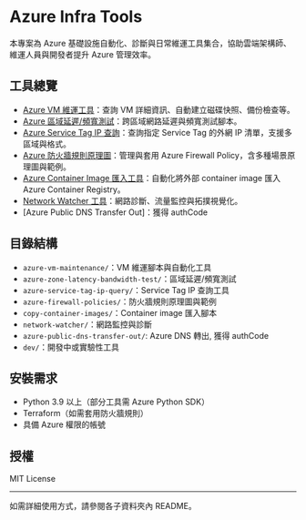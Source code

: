 # Azure Infra Tools

本專案為 Azure 基礎設施自動化、診斷與日常維運工具集合，協助雲端架構師、維運人員與開發者提升 Azure 管理效率。

## 工具總覽

- [Azure VM 維運工具](./azure-vm-maintenance/README.md)：查詢 VM 詳細資訊、自動建立磁碟快照、備份檢查等。
- [Azure 區域延遲/頻寬測試](./azure-zone-latency-bandwidth-test/README.md)：跨區域網路延遲與頻寬測試腳本。
- [Azure Service Tag IP 查詢](./azure-service-tag-ip-query/README_zh-TW.md)：查詢指定 Service Tag 的外網 IP 清單，支援多區域與格式。
- [Azure 防火牆規則原理圖](./azure-firewall-policies/500-private-aks-rules/README.md)：管理與套用 Azure Firewall Policy，含多種場景原理圖與範例。
- [Azure Container Image 匯入工具](./copy-container-images/README.md)：自動化將外部 container image 匯入 Azure Container Registry。
- [Network Watcher 工具](./network-watcher/README.md)：網路診斷、流量監控與拓撲視覺化。
- [Azure Public DNS Transfer Out]：獲得 authCode

## 目錄結構

- `azure-vm-maintenance/`：VM 維運腳本與自動化工具
- `azure-zone-latency-bandwidth-test/`：區域延遲/頻寬測試
- `azure-service-tag-ip-query/`：Service Tag IP 查詢工具
- `azure-firewall-policies/`：防火牆規則原理圖與範例
- `copy-container-images/`：Container image 匯入腳本
- `network-watcher/`：網路監控與診斷
- `azure-public-dns-transfer-out/`: Azure DNS 轉出, 獲得 authCode
- `dev/`：開發中或實驗性工具

## 安裝需求

- Python 3.9 以上（部分工具需 Azure Python SDK）
- Terraform（如需套用防火牆規則）
- 具備 Azure 權限的帳號

## 授權

MIT License

---

如需詳細使用方式，請參閱各子資料夾內 README。
